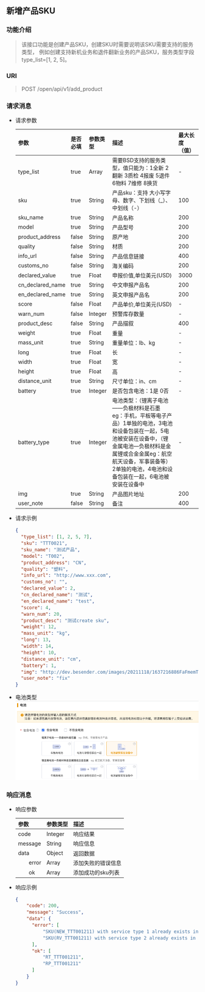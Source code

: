 ## 新增产品SKU

### 功能介绍
> 该接口功能是创建产品SKU，创建SKU时需要说明该SKU需要支持的服务类型，
> 例如创建支持新机业务和退件翻新业务的产品SKU，服务类型字段type_list=[1, 2, 5]。  
 
### URI
> POST /open/api/v1/add_product

### 请求消息
- 请求参数  
  
  | 参数 | 是否必填 | 参数类型 | 描述 | 最大长度（值） |
  |---|---|---|---|---|
  | type_list | true | Array | 需要BSD支持的服务类型，值只能为：1全新 2翻新 3质检 4报废 5退件 6物料 7维修 8换货 | - |
  | sku | true | String | 产品sku：支持 大小写字母、数字、下划线（_）、中划线（-） | 100 |
  | sku_name | true | String | 产品名称 | 200 |
  | model | true | String | 产品型号 | 200 |
  | product_address | false | String | 原产地 | 200 |
  | quality | false | String | 材质 | 200 |
  | info_url | false | String | 产品信息链接 | 400 |
  | customs_no | false | String | 海关编码 | 200 |
  | declared_value | true | Float | 申报价值,单位美元(USD) | 3000 |
  | cn_declared_name | true | String | 中文申报产品名 | 200 |
  | en_declared_name | true | String | 英文申报产品名 | 200 |
  | score | false | Float | 产品单价,单位美元(USD) | - |
  | warn_num | false | Integer | 预警库存数量 | - |
  | product_desc | false | String | 产品描叙 | 400 |
  | weight | true | Float | 重量 | - |
  | mass_unit | true | String | 重量单位：lb、kg | - |
  | long | true | Float | 长 | - |
  | width | true | Float | 宽 | - |
  | height | true | Float | 高 | - |
  | distance_unit | true | String | 尺寸单位：in、cm | - |
  | battery | true | Integer | 是否包含电池：1是 0否 | - |
  | battery_type | true | Integer | 电池类型：（锂离子电池——负极材料是石墨 eg：手机，平板等电子产品）1单独的电池，3电池和设备包装在一起，5电池被安装在设备中，（锂金属电池—负极材料是金属锂或合金金属eg：航空航天设备，军事装备等）2单独的电池，4电池和设备包装在一起，6电池被安装在设备中 | - |
  | img | true | String | 产品图片地址 | 200 |
  | user_note | false | String | 备注 | 400 |

- 请求示例
  ```json
  {
    "type_list": [1, 2, 5, 7],
    "sku": "TTT0021",
    "sku_name": "测试产品",
    "model": "T002",
    "product_address": "CN",
    "quality": "塑料",
    "info_url": "http://www.xxx.com",
    "customs_no": "",
    "declared_value": 2,
    "cn_declared_name": "测试",
    "en_declared_name": "test",
    "score": 4,
    "warn_num": 20,
    "product_desc": "测试create sku",
    "weight": 12,
    "mass_unit": "kg",
    "long": 13,
    "width": 14,
    "height": 10,
    "distance_unit": "cm",
    "battery": 1,
    "img": "http://dev.besender.com/images/20211118/1637216886FaFmemTi0U.jpeg",
    "user_note": "fix"
  }
  ```
- 电池类型
![电池类型](./battery_type.png)

### 响应消息
- 响应参数
  
  | 参数 | 参数类型 | 描述 |
  |---|---|---|
  | code | Integer | 响应结果 |
  | message | String | 响应信息 |
  | data | Object | 返回数据 |
  | &emsp;&emsp;error | Array | 添加失败的错误信息 |
  | &emsp;&emsp;ok | Array | 添加成功的sku列表 |
  

- 响应示例
  ```json
  {
      "code": 200,
      "message": "Success",
      "data": {
        "error": [
            "SKU(NEW_TTT001211) with service type 1 already exists in BSD system",
            "SKU(RV_TTT001211) with service type 2 already exists in BSD system"
        ],
        "ok": [
            "RT_TTT001211",
            "RP_TTT001211"
        ]
      }
  }
  ```
